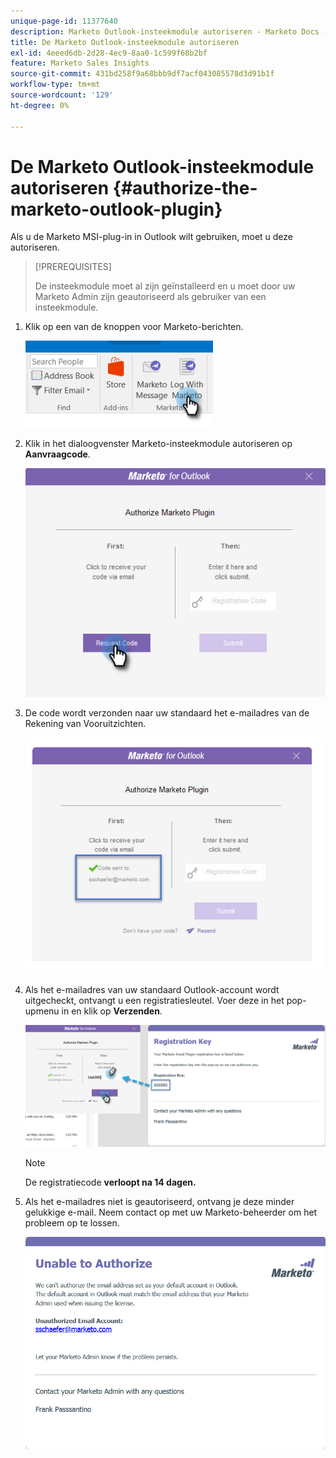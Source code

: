 ```yaml
---
unique-page-id: 11377640
description: Marketo Outlook-insteekmodule autoriseren - Marketo Docs - Productdocumentatie
title: De Marketo Outlook-insteekmodule autoriseren
exl-id: 4eeed6db-2d28-4ec9-8aa0-1c599f68b2bf
feature: Marketo Sales Insights
source-git-commit: 431bd258f9a68bbb9df7acf043085578d3d91b1f
workflow-type: tm+mt
source-wordcount: '129'
ht-degree: 0%

---
```


# De Marketo Outlook-insteekmodule autoriseren {#authorize-the-marketo-outlook-plugin}

Als u de Marketo MSI-plug-in in Outlook wilt gebruiken, moet u deze autoriseren.

>[!PREREQUISITES]
>
>De insteekmodule moet al zijn geïnstalleerd en u moet door uw Marketo Admin zijn geautoriseerd als gebruiker van een insteekmodule.

1. Klik op een van de knoppen voor Marketo-berichten.

   ![](assets/image2016-8-24-16-3a4-3a28.png)

1. Klik in het dialoogvenster Marketo-insteekmodule autoriseren op **Aanvraagcode**.

   ![](assets/image2016-8-24-16-3a6-3a51.png)

1. De code wordt verzonden naar uw standaard het e-mailadres van de Rekening van Vooruitzichten.

   ![](assets/image2016-8-24-16-3a8-3a36.png)

1. Als het e-mailadres van uw standaard Outlook-account wordt uitgecheckt, ontvangt u een registratiesleutel. Voer deze in het pop-upmenu in en klik op **Verzenden**.

   ![](assets/image2016-8-24-16-3a12-3a48.png)

   >[!NOTE]
   >
   >De registratiecode **verloopt na 14 dagen.**

1. Als het e-mailadres niet is geautoriseerd, ontvang je deze minder gelukkige e-mail. Neem contact op met uw Marketo-beheerder om het probleem op te lossen.

   ![](assets/image2016-8-24-16-3a25-3a27.png)
